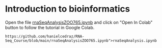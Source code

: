 # Introduction to bioinformatics

Open the file <a href="https://github.com/hanielcedraz/RNA-Seq_Course/blob/main/rnaSeqAnalysis.ipynb" target="_blank">rnaSeqAnalysisZOO765.ipynb</a> and click on "Open In Colab" button to follow the tutorial in Google Colab.




```
https://github.com/hanielcedraz/RNA-Seq_Course/blob/main/rnaSeqAnalysisZOO765.ipynb">rnaSeqAnalysis.ipynb
```
